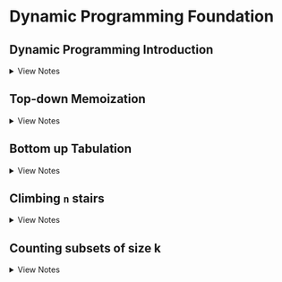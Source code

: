 # Dynamic Programming Foundation

## Dynamic Programming Introduction

<details>
  <summary>View Notes</summary>

**Definition:** DP is recursion without repetition

**Fib Example:**

*Original:*

``` swift
func fib(n: Int) -> Int {
	if n == 0 || n == 1 {
		return n
	}

	return fib(n-1)+fib(n-2)
}
```

![fib tree](./fibTree.png)

- We can notice that in this tree there is repeating fib(3), feb(2), etc
- Many sub-problems appear multiple times

**Goal:** Avoid repeated work; each subproblem must be evaluated only once

**Expectations:** The naive recursive implementation took exponential time
	- because of the repeated work. 
	- Avoiding the repeating work should make execution much faster
	- Current state: expontial time

### Introduciton Quiz:
> The Tribonacci sequence Tn is defined as follows:
> T0 = 0, T1 = 1, T2 = 1
> Tn = Tn-1 + Tn-2 + Tn-3
> Consider the following recursive code which implements the mathematical definition:
>
> What is the running time complexity of this implementation?

**A:** Some exponential in n

</details>





## Top-down Memoization

<details>
  <summary>View Notes</summary>


![fibTree2](./fibTree2.png)


*Original:*

``` swift
func fib(n: Int) -> Int {
	if n == 0 || n == 1 {
		return n
	}

	return fib(n-1)+fib(n-2)
}
```

- The original code was done ina depth first search
- Traversal can be done in in-order, pre-order and post-order
 
What if we stored the result in a hash map:

| key | f(n) = v |
|-----|----------|
| 2   | f(2) = 1 |

- This is called memorandum or memo; something to be remembered but in CS it's called Memoization

``` swift
var memo = [Int: Int]() // hashmap

func fib(_ n: Int) -> Int {
	// it's stored so use it
	if let value = memo[n] {
		return value
	}

	// compute fib(n)
	if n == 0 || n == 1 {
		return n // these are leaf nodes, so no need to store these
	}

	memo[n] = fib(n-1)+fib(n-2)
	return memo[n]!
}
```

**Steps from above code:**
1. we check if it's stored
2. Compute `fib(n)` & store it

**Alternative**

``` swift
var memo = [Int: Int]() // hashmap
memo[0] = 0
memo[1] = 1

func fib(_ n: Int) -> Int {
	// it's stored so use it
	if let value = memo[n] {
		return value
	}

	memo[n] = fib(n-1)+fib(n-2)
	return memo[n]!
}
```

- Still a top-down following DFS 

**Time Complexity:** `O(n) func`

**Space Complexity:** `O(n)` because of memo
	- space trade off for better T(n)

![dai1](./dai1.png)

---

### Top-down Memoization Quiz:

> **Q-1:** What is the running time complexity of this code for calculating the nth Tribonacci number, in terms of n?

**A:** Linear

> **Q-2:** Dynamic programming has the potential to transform exponential-time algorithms to polynomial time.

**A:** True - This was shown via the example of calculating fib(n) or tribonacci(n). 

![slide_22.jpg](./slide_22.jpg)

I got Q-2 wrong, so here's an examply of all the `T(n)`
- Polynomial time is `n^k`
- Exponential time is `2^n`

> **Q-2:** Memoization can only be done by using a hash table data structure, not a simple array. 

**A:** False - As long as it's accessable via constant time, it won't be an issue

### End of section summary:

1. Using memoization we can drastically cut down run time
2. In the case of Fib originally being exponential we were able to cut it down to linear
3. Memoization can be Hash table or array, constant time access is key
4. This was a top-down memoization meaning we check memo at the start of DFS
	- but add it to memo when returning the value back up

Simplest example:

``` swift
var memo = [Int: Int]()

func dfs(_ n: Int) -> Int {
	if let val = memo[n] { return val }

	// some case when n isn't set

	memo[n] = dfs(n)
	return memo[n]!
} // this is an inf loop but just the idea
```

</details>





## Bottom up Tabulation

<details>
  <summary>View Notes</summary>

- A bottom up soltion - prefered by most interviewers
	- and will be what is used most of the time at IK
- Tabulatoin - bottom-up

*Original:*

``` swift
func fib(n: Int) -> Int {
	if n == 0 || n == 1 {
		return n
	}

	return fib(n-1)+fib(n-2)
}
```

^ exponental

*Dependency graphs - Bottom up:*

- "collapse" them into unique nodes
	- No longer using recursion trees but instead using dependency graphs
- A directed graph and Acyclic
- `Acyclic` - because each node only depends on smaller problems
	- it'll never have a cycle
- Making this a `DAG` -> `Dependency Acyclic Graph`

![dai2](./dai2.png)

**Topological Sort:** When we have a `DAG` we can sort the vertices of the graph so that the edges are going in a single direct (left to right).

**Steps:**
1. Calculate the values of `Fib()` in `Top sort order`
2. Then cache them
3. Then return table[n]

![dai3](./dai3.png)

- Now we can calculate this iteratively, bottom up

``` swift
func fib(_ n: Int) -> Int {
    if n == 0 || n == 1 { return n } // base case
    
    // Initialize cache
    var table = [Int?](repeating: nil, count: n+1)
    table[0] = 0 // constants
    table[1] = 1 // constants
    
    for i in 2...n { // loop
        guard let a = table[i-1], let b = table[i-2] else { continue }
        table[i] = a + b
    }
    return table[n]!
}
```

**Time Complexity:** `O(n)` the for loop

**Space Complexity:** `O(n)` cause O(n) space to cache results

---
**Thoughts**

It feels the Top sort variation is really complicated since swift requires optional checks in order to assign a `table[i]`.

I ran a speed test agains both Top sort and memoization and memoization comes on top as well: [Speed test](<./memoize\ vs\ top\ sort\ fib.swift>)

Regardless, from my bits of research, it seems the reason top sort or bottom up versions are better is because it is more stable. The problem with memoization is it requires stack space and is prone to stack overflow since we are using DFS.

|	| Pros| Cons |
|----|--------------------|-----|
|Memoization / Top down / (DFS) | Simple to write. | requires stack space. prone to stackoverflow.|
|Top sort / bottom up | allocate exact memory usage | complicated to write in swift |

---

**Additional efficiency**

- What if we were able to limit the caching size? 
	- We know since it's top up we can limit the amount of memory required after passing data forward

1. Initially we have:
`[fib(0)][fib(1)][fib(2)]`

2. For `fib(3)` we only need `[fib(1)]` & `[fib(2)]`

fib(3) can be stored at index 0:
`[fib(3)][fib(1)][fib(2)]`

3. for `fib(4)` we need `[fib(3)]` & `[fib(2)]`

fib(4) can be stored at index 1:

`[fib(3)][fib(4)][fib(2)]`

4. then for `fib(5)` we need `[fib(3)]` & `[fib(4)]` and we can store it at i = 2

`[fib(3)][fib(4)][fib(5)]`

5. etc

The pattern is as such:
1. Index-0: multiples of 3 or `i % 3 = 0`
2. Index-1: if `i % 3 = 1`
3. Index-2: if `i % 3 = 2`

``` swift
func fib(_ n: Int) -> Int {
    if n == 0 || n == 1 { return n } // base case
    
    // Initialize cache
    var table = [Int?](repeating: nil, count: 3) // only 3
    table[0] = 0 // constants
    table[1] = 1 // constants
    
    for i in 2...n { // loop
        guard let a = table[(i-1)%3], let b = table[(i-2)%3] else { continue }
        table[i%3] = a + b
    }
    return table[n%3]!
}
```

**Time Complexity:** `O(n)` the for loop

**Space Complexity:** `O(1)` cause table size is 3 or constant, 1

### Bottom-up Tabulation Quiz 

> **Q-1:** The nth Tribonacci number can be calculated in O(n) time and using no more than O(n) space. 

**A:** True

> **Q-2:** The nth Tribonacci number can be calculated in O(n) time and using only O(1) space. 

**A:** True

> **Q-3:** Bottom-up tabulation works by

**A:** Transforming recursive calls to a loop. Instead of a recursive implementation of f(n), we have a for loop. 


### End of section summary:

1. Top Sort / Bottom up is faster when limiting cache size (it seems)
2. Bottom up is safer because recursion is prone to stack space stackoverflows
3. With limiting cache size we can have constant space complexity

</details>



## Climbing `n` stairs

<details>
  <summary>View Notes</summary>

By using decrease and conquer we can break the problem into smaller parts.

1. 1 steps have 1 variation
2. 2 steps have 2 variations
3. 3 steps have 3 variations

![dai4](./dai4.png)

From those three whiteboard drawings we can see a pattern and apply that into forming a theory; Can these three be enough to solve any `n` step problems? Why?
- I believe 4 is going to look like three but with one additional 1 step to 4 step jump. There's a visual pattern I can see. It wouldn't look exactly like two `2s` because there would be a jump between 1st step and third step. 

Turns out this is the exact same math as the fibonacci sequence.

- 1 step or 2 steps no other ability to step. 
	- which I think I understand it as `n-1 -> n` & `n-2 -> n` 
	- Why n-1 or n-2?
		- is it because the last move is 1 for 1+1+1+1
		- and the last move for 2 is 2+2+2+2

![dai5](./dai5.png)
The math ^

So the function is nearly the same. The difference being we don't start at zero and we set `1` & `2` as a base case instead of `0` & `1`

``` swift
func stairCounter(_ n: Int) -> Int {
    if n == 1 || n == 2 { return n }
    
    var table: [Int?] = Array(repeating: nil, count: n+1) // plus 1 because starts at 0 and we need 5 open spots
    table[1] = 1
    table[2] = 2
    
    for i in 3...n { // starting at 3 since 1 and 2 are base cases
        guard 
            let a = table[(i-1)%3], let b = table[(i-2)%3] // same as fib
        else { continue }
        table[i%3] = a + b
    }
    
    return table[n%3]!
}
```

**Time Complexity:** `O(n)` the for loop

**Space Complexity:** `O(1)` cause table size is 3 or constant, 1

### Climbing `n` stairs Quiz 

> **Q-1:** TYou are climbing a staircase. It takes n steps to reach to the top (n > 3). Each time you can either climb 1 or 2 steps. In how many distinct ways can you climb to the top? Pick the appropriate recurrence equation:

**A:**

f(n) = f(n-1) + f(n-2), f(0) = 1, f(1) = 1

f(n) = f(n-1) + f(n-2), f(1) = 1, f(2) = 2

> **Q-2:** You are climbing a staircase. It takes n steps to reach to the top (n > 3). Each time you can either climb 1, 2 or 3 steps. In how many distinct ways can you climb to the top? Pick the appropriate recurrence equation with base cases:

**A:** f(n) = f(n-1) + f(n-2) + f(n-3), f(0) = 1, f(1) = 1, f(2) = 2
f(3) should be 4. This means f(0) + f(1) + f(2) = 4. So #4 is the right equation. 

> **Q-3:** How many distinct permutations of the numbers 1 and 2 (in which repetition is allowed) add up to n? Assume that n > 2. For example, if n = 4, the permutations are 2-2, 1-1-2, 1-2-1, 2-1-1, 1-1-1-1. 
> Suppose f(n) = The number of such permutations. 
> Pick the recurrence equation for f(n):

**A:** f(n) = f(n-1) + f(n-2)

**Solution:** 
If we visualize each permutation as a sequence of blanks, the last blank for any of those permutations can be either filled with a 1 or 2. Fo if f(n) is the number of permutations of 1s and 2s adding up to n, it can be split as the number of permutations adding up to n-1 followed by a 1 at the end + the number of permutations adding up to n-2 followed by a 2 at the end. So f(n) = f(n-1) + f(n-2)

This makes total sense because if you add up all the last permutations ending in 2 == n-2 == 2 and all the perms ending in 1 == n-1 = 3

`if n = 4, the permutations are 2-2, 1-1-2, 1-2-1, 2-1-1, 1-1-1-1`

So if we think about the steps problem again, we looked at the final stage of steps, "the ending". The ending ended with either 1 step or 2 steps. If there was a 3rd step, it would be n-3.

### End of section summary:

1. we took a counting problem
2. with decrease and conquer we found a recurrence equation
3. with DP, we implimented a recursive / iterative implementation w/o repetition
	- which turned out to be the same as fib

### Personal thoughts:

~~I kind of get how we got i-1 & i-2 for the steps but I doubt I understand it enough to figure it out on another problem.~~

See what I wrote in `Q-3` but summary: We can look at the final literal step of what is possible. So in the 2 stairs problem, we knew that final move up the staircase would either be 1 step or 2 steps. So n-1 and n-2 respectively. If the child could jump 3 steps, the ending would also have 3 or n-3.

</details>




## Counting subsets of size k

<details>
  <summary>View Notes</summary>

![dai6](./dai6.png)

Using pascals triangle we can determine the k elements out of a set of n elements.

For example, we have a class room of n students and we want groups of k students. Within each group, order doesn't matter and a student can only belong in a single group.

By using the lazy manager strat, we only make a decision about the 1st student.

This type of counting subsets of size k is visually seen as `c(n,k)` or `n choose k`

`c(n,k) = c(n-1) + c(n-1, n-k)`

**Refresher on pascals triangle**
- To get any value in the triangle, you add the previous two above it.

In the above diagram, `c(4, 2) = c(3, 1) + c(3, 1)` or `6 = 3 + 3`


Original recursive example:

``` swift
func c(_ n: Int, _ k: Int) -> Int {
	// base case
	if k == 0 || k == n { return 1 }

	// recursive case
	return c(n-1, k) + c(n-1, k-1)
}
```

**Time Complexity:** `O(2^n)` 
(n, 0) + (n, 1) + (n, 2) ... (n, n) = 2^n

---

We can see in the diagram that:
- the outside edge has `1` going all the way down both sides.
- the repition of `3` & `4` are visible
- there is probably a battern with middle even numbers `2` and `6`, lets try it

```
        1
       1 1
      1 2 1
     1 3 3 1
    1 4 6 4 1
  1 5 10 10 5 1
1 6 50 100 50 6 1
```

There might even be a pattern in counting:
- cause we can see a 1's on the left and right edge
- then the second diagonal from left to right || right to left shows: `1, 2, 3, 4, 5 6`
- but the line after seems to have a weird pattern `1,3,6,10,50`
- regardless, there is this triangle pattern with each inner pattern that should be taken care of in DP

### End of section summary:

- Seeing the pattern is important but also identifying the time complexity inorder to explain the benefit of DP.



</details>
